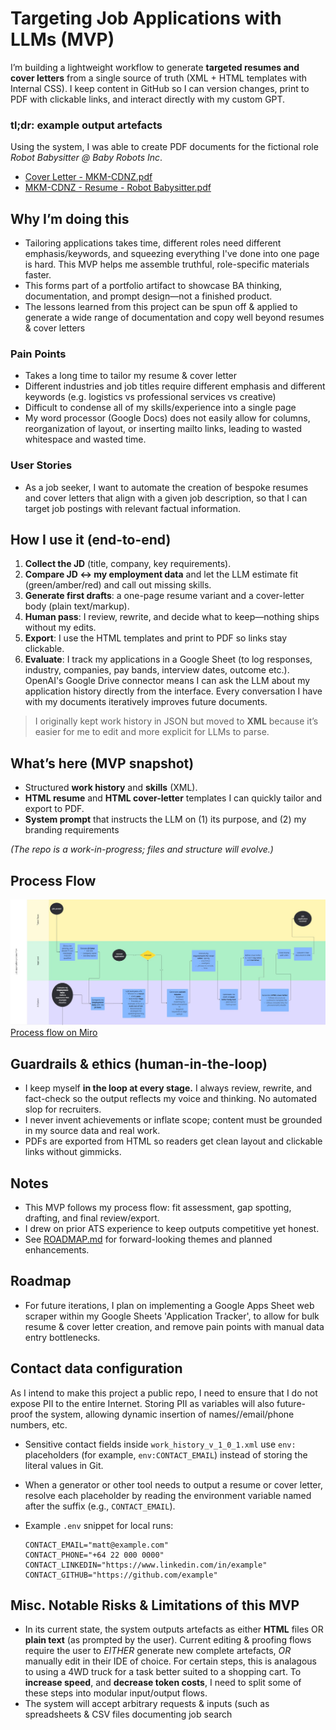 # Targeting Job Applications with LLMs (MVP)

I’m building a lightweight workflow to generate **targeted resumes and cover letters** from a single source of truth (XML + HTML templates with Internal CSS). I keep content in GitHub so I can version changes, print to PDF with clickable links, and interact directly with my custom GPT.

### tl;dr: example output artefacts
Using the system, I was able to create PDF documents for the fictional role _Robot Babysitter @ Baby Robots Inc_.
- [Cover Letter - MKM-CDNZ.pdf](https://github.com/mkm-cdnz/codexAlpha/blob/main/images/Cover%20Letter%20-%20MKM-CDNZ.pdf)
- [MKM-CDNZ - Resume - Robot Babysitter.pdf](https://github.com/mkm-cdnz/codexAlpha/blob/main/images/MKM-CDNZ%20-%20Resume%20-%20Robot%20Babysitter.pdf)

## Why I’m doing this

- Tailoring applications takes time, different roles need different emphasis/keywords, and squeezing everything I've done into one page is hard. This MVP helps me assemble truthful, role-specific materials faster.
- This forms part of a portfolio artifact to showcase BA thinking, documentation, and prompt design—not a finished product.
- The lessons learned from this project can be spun off & applied to generate a wide range of documentation and copy well beyond resumes & cover letters

### Pain Points

- Takes a long time to tailor my resume & cover letter
- Different industries and job titles require different emphasis and different keywords (e.g. logistics vs professional services vs creative)
- Difficult to condense all of my skills/experience into a single page
- My word processor (Google Docs) does not easily allow for columns, reorganization of layout, or inserting mailto links, leading to wasted whitespace and wasted time.

### User Stories
- As a job seeker, I want to automate the creation of bespoke resumes and cover letters that align with a given job description, so that I can target job postings with relevant factual information.

## How I use it (end-to-end)

1. **Collect the JD** (title, company, key requirements).
2. **Compare JD ↔ my employment data** and let the LLM estimate fit (green/amber/red) and call out missing skills.
3. **Generate first drafts**: a one-page resume variant and a cover-letter body (plain text/markup).
4. **Human pass**: I review, rewrite, and decide what to keep—nothing ships without my edits.
5. **Export**: I use the HTML templates and print to PDF so links stay clickable.
6. **Evaluate**: I track my applications in a Google Sheet (to log responses, industry, companies, pay bands, interview dates, outcome etc.). OpenAI's Google Drive connector means I can ask the LLM about my application history directly from the interface. Every conversation I have with my documents iteratively improves future documents.

> I originally kept work history in JSON but moved to **XML** because it’s easier for me to edit and more explicit for LLMs to parse.

## What’s here (MVP snapshot)

- Structured **work history** and **skills** (XML).
- **HTML resume** and **HTML cover-letter** templates I can quickly tailor and export to PDF.
- **System prompt** that instructs the LLM on (1) its purpose, and (2) my branding requirements

*(The repo is a work-in-progress; files and structure will evolve.)*

## Process Flow
![A screenshot of process flow in MVP](images/ProcessFlowMVP.jpg)
[Process flow on Miro](https://miro.com/app/board/uXjVJGAOjGw=/?share_link_id=19281139838)


## Guardrails & ethics (human-in-the-loop)
- I keep myself **in the loop at every stage.** I always review, rewrite, and fact-check so the output reflects my voice and thinking. No automated slop for recruiters.
- I never invent achievements or inflate scope; content must be grounded in my source data and real work.
- PDFs are exported from HTML so readers get clean layout and clickable links without gimmicks.

## Notes

- This MVP follows my process flow: fit assessment, gap spotting, drafting, and final review/export.
- I drew on prior ATS experience to keep outputs competitive yet honest.
- See [ROADMAP.md](ROADMAP.md) for forward-looking themes and planned enhancements.

## Roadmap
- For future iterations, I plan on implementing a Google Apps Sheet web scraper within my Google Sheets 'Application Tracker', to allow for bulk resume & cover letter creation, and remove pain points with manual data entry bottlenecks.  

## Contact data configuration
As I intend to make this project a public repo, I need to ensure that I do not expose PII to the entire Internet. Storing PII as variables will also future-proof the system, allowing dynamic insertion of names//email/phone numbers, etc.

- Sensitive contact fields inside `work_history_v_1_0_1.xml` use `env:` placeholders (for example, `env:CONTACT_EMAIL`) instead of storing the literal values in Git.
- When a generator or other tool needs to output a resume or cover letter, resolve each placeholder by reading the environment variable named after the suffix (e.g., `CONTACT_EMAIL`).
- Example `.env` snippet for local runs:

  ```env
  CONTACT_EMAIL="matt@example.com"
  CONTACT_PHONE="+64 22 000 0000"
  CONTACT_LINKEDIN="https://www.linkedin.com/in/example"
  CONTACT_GITHUB="https://github.com/example"
  ```
## Misc. Notable Risks & Limitations of this MVP
- In its current state, the system outputs artefacts as either **HTML** files OR **plain text** (as prompted by the user). Current editing & proofing flows require the user to *EITHER* generate new complete artefacts, *OR* manually edit in their IDE of choice. For certain steps, this is analagous to using a 4WD truck for a task better suited to a shopping cart. To **increase speed**, and **decrease token costs**, I need to split some of these steps into modular input/output flows.
- The system will accept arbitrary requests & inputs (such as spreadsheets & CSV files documenting job search
